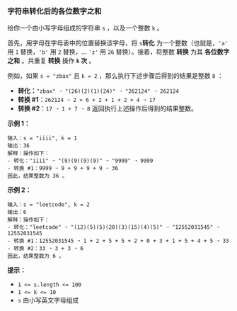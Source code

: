 ### 字符串转化后的各位数字之和 ###
给你一个由小写字母组成的字符串 `s` ，以及一个整数 `k` 。

首先，用字母在字母表中的位置替换该字母，将 `s`**转化** 为一个整数（也就是，`'a'` 用 `1` 替换，`'b'` 用 `2` 替换，... `'z'` 用 `26` 替换）。接着，将整数 **转换** 为其 **各位数字之和** 。共重复 **转换** 操作 **`k` 次** 。

例如，如果 `s = "zbax"` 且 `k = 2` ，那么执行下述步骤后得到的结果是整数 `8` ：

* **转化：**`"zbax" ➝ "(26)(2)(1)(24)" ➝ "262124" ➝ 262124`
* **转换 #1**：`262124 ➝ 2 + 6 + 2 + 1 + 2 + 4 ➝ 17`
* **转换 #2**：`17 ➝ 1 + 7 ➝ 8`
返回执行上述操作后得到的结果整数。



**示例 1：**

```
输入：s = "iiii", k = 1
输出：36
解释：操作如下：
- 转化："iiii" ➝ "(9)(9)(9)(9)" ➝ "9999" ➝ 9999
- 转换 #1：9999 ➝ 9 + 9 + 9 + 9 ➝ 36
因此，结果整数为 36 。
```

**示例 2：**

```
输入：s = "leetcode", k = 2
输出：6
解释：操作如下：
- 转化："leetcode" ➝ "(12)(5)(5)(20)(3)(15)(4)(5)" ➝ "12552031545" ➝ 12552031545
- 转换 #1：12552031545 ➝ 1 + 2 + 5 + 5 + 2 + 0 + 3 + 1 + 5 + 4 + 5 ➝ 33
- 转换 #2：33 ➝ 3 + 3 ➝ 6
因此，结果整数为 6 。
```



**提示：**

* `1 <= s.length <= 100`
* `1 <= k <= 10`
* `s` 由小写英文字母组成

